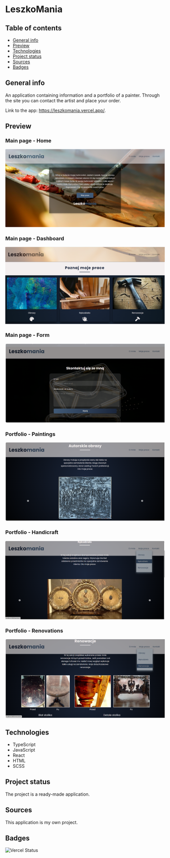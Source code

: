 # LeszkoMania 

## Table of contents
* [General info](#general-info)
* [Preview](#preview)
* [Technologies](#technologies)
* [Project status](#project-status)
* [Sources](#sources)
* [Badges](#badges)

## General info
An application containing information and a portfolio of a painter. Through the site you can contact the artist and place your order.

Link to the app: https://leszkomania.vercel.app/.

## Preview
### Main page - Home
![Main page - Home](src/assets/Zrzut_ekranu_(273).png)

### Main page - Dashboard
![Main page - Dashboard](src/assets/Zrzut_ekranu_(274).png)

### Main page - Form
![Main page - Form](src/assets/Zrzut_ekranu_(275).png)

### Portfolio - Paintings
![Portfolio - Paintings](src/assets/Zrzut_ekranu_(276).png)

### Portfolio - Handicraft
![Portfolio - Handicraft](src/assets/Zrzut_ekranu_(277).png)

### Portfolio - Renovations
![Portfolio - Renovations](src/assets/Zrzut_ekranu_(278).png)

## Technologies
* TypeScript
* JavaScript
* React
* HTML
* SCSS

## Project status
The project is a ready-made application.

## Sources
This application is my own project.

## Badges
![Vercel Status](https://img.shields.io/vercel/deploy/leszkomania?style=flat-square)